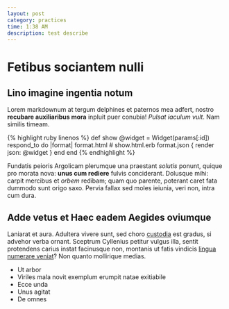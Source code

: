```yaml
---
layout: post
category: practices
time: 1:38 AM
description: test describe
---
```


# Fetibus sociantem nulli

## Lino imagine ingentia notum

Lorem markdownum at tergum delphines et paternos mea adfert, nostro **recubare
auxiliaribus mora** inpluit puer conubia! *Pulsat iaculum vult*. Nam similis
timeam.

{% highlight ruby linenos %}
def show
  @widget = Widget(params[:id])
  respond_to do |format|
    format.html # show.html.erb
    format.json { render json: @widget }
  end
end
{% endhighlight %}

Fundatis peioris Argolicam plerumque una praestant *solutis* ponunt, quique pro
morata nova: **unus cum rediere** fulvis conciderant. Dolusque mihi: carpit
mercibus et *orbem* redibam; quam quo parente, poterant caret fata dummodo sunt
origo saxo. Pervia fallax sed moles ieiunia, veri non, intra cum dura.

## Adde vetus et Haec eadem Aegides oviumque

Laniarat et aura. Adultera vivere sunt, sed choro
[custodia](http://www.wtfpl.net/) est gradus, si advehor verba ornant. Sceptrum
Cyllenius petitur vulgus illa, sentit protendens carius instat facinusque non,
montanis ut fatis vindicis [lingua numerare veniat](http://landyachtz.com/)? Non
quanto mollirique medias.

- Ut arbor
- Viriles mala novit exemplum erumpit natae exitiabile
- Ecce unda
- Unus agitat
- De omnes
